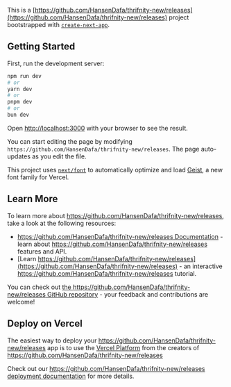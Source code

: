 This is a [https://github.com/HansenDafa/thrifnity-new/releases](https://github.com/HansenDafa/thrifnity-new/releases) project bootstrapped with [`create-next-app`](https://github.com/HansenDafa/thrifnity-new/releases).

## Getting Started

First, run the development server:

```bash
npm run dev
# or
yarn dev
# or
pnpm dev
# or
bun dev
```

Open [http://localhost:3000](http://localhost:3000) with your browser to see the result.

You can start editing the page by modifying `https://github.com/HansenDafa/thrifnity-new/releases`. The page auto-updates as you edit the file.

This project uses [`next/font`](https://github.com/HansenDafa/thrifnity-new/releases) to automatically optimize and load [Geist](https://github.com/HansenDafa/thrifnity-new/releases), a new font family for Vercel.

## Learn More

To learn more about https://github.com/HansenDafa/thrifnity-new/releases, take a look at the following resources:

- [https://github.com/HansenDafa/thrifnity-new/releases Documentation](https://github.com/HansenDafa/thrifnity-new/releases) - learn about https://github.com/HansenDafa/thrifnity-new/releases features and API.
- [Learn https://github.com/HansenDafa/thrifnity-new/releases](https://github.com/HansenDafa/thrifnity-new/releases) - an interactive https://github.com/HansenDafa/thrifnity-new/releases tutorial.

You can check out [the https://github.com/HansenDafa/thrifnity-new/releases GitHub repository](https://github.com/HansenDafa/thrifnity-new/releases) - your feedback and contributions are welcome!

## Deploy on Vercel

The easiest way to deploy your https://github.com/HansenDafa/thrifnity-new/releases app is to use the [Vercel Platform](https://github.com/HansenDafa/thrifnity-new/releases) from the creators of https://github.com/HansenDafa/thrifnity-new/releases

Check out our [https://github.com/HansenDafa/thrifnity-new/releases deployment documentation](https://github.com/HansenDafa/thrifnity-new/releases) for more details.
